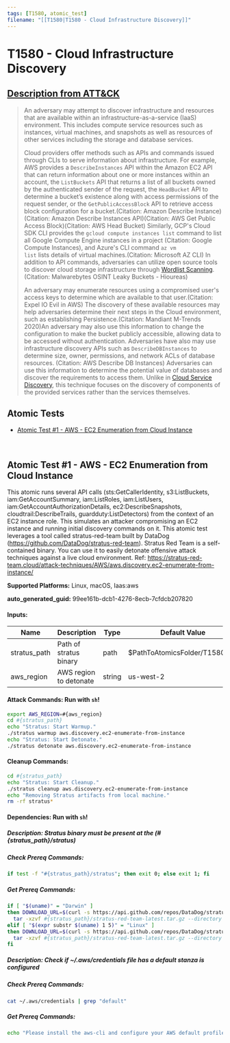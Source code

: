 ```yaml
---
tags: [T1580, atomic_test]
filename: "[[T1580|T1580 - Cloud Infrastructure Discovery]]"
---
```


# T1580 - Cloud Infrastructure Discovery
## [Description from ATT&CK](https://attack.mitre.org/techniques/T1580)
<blockquote>An adversary may attempt to discover infrastructure and resources that are available within an infrastructure-as-a-service (IaaS) environment. This includes compute service resources such as instances, virtual machines, and snapshots as well as resources of other services including the storage and database services.

Cloud providers offer methods such as APIs and commands issued through CLIs to serve information about infrastructure. For example, AWS provides a <code>DescribeInstances</code> API within the Amazon EC2 API that can return information about one or more instances within an account, the <code>ListBuckets</code> API that returns a list of all buckets owned by the authenticated sender of the request, the <code>HeadBucket</code> API to determine a bucket’s existence along with access permissions of the request sender, or the <code>GetPublicAccessBlock</code> API to retrieve access block configuration for a bucket.(Citation: Amazon Describe Instance)(Citation: Amazon Describe Instances API)(Citation: AWS Get Public Access Block)(Citation: AWS Head Bucket) Similarly, GCP's Cloud SDK CLI provides the <code>gcloud compute instances list</code> command to list all Google Compute Engine instances in a project (Citation: Google Compute Instances), and Azure's CLI command <code>az vm list</code> lists details of virtual machines.(Citation: Microsoft AZ CLI) In addition to API commands, adversaries can utilize open source tools to discover cloud storage infrastructure through [Wordlist Scanning](https://attack.mitre.org/techniques/T1595/003).(Citation: Malwarebytes OSINT Leaky Buckets - Hioureas)

An adversary may enumerate resources using a compromised user's access keys to determine which are available to that user.(Citation: Expel IO Evil in AWS) The discovery of these available resources may help adversaries determine their next steps in the Cloud environment, such as establishing Persistence.(Citation: Mandiant M-Trends 2020)An adversary may also use this information to change the configuration to make the bucket publicly accessible, allowing data to be accessed without authentication. Adversaries have also may use infrastructure discovery APIs such as <code>DescribeDBInstances</code> to determine size, owner, permissions, and network ACLs of database resources. (Citation: AWS Describe DB Instances) Adversaries can use this information to determine the potential value of databases and discover the requirements to access them. Unlike in [Cloud Service Discovery](https://attack.mitre.org/techniques/T1526), this technique focuses on the discovery of components of the provided services rather than the services themselves.</blockquote>

## Atomic Tests

- [Atomic Test #1 - AWS - EC2 Enumeration from Cloud Instance](#atomic-test-1---aws---ec2-enumeration-from-cloud-instance)


<br/>

## Atomic Test #1 - AWS - EC2 Enumeration from Cloud Instance
This atomic runs several API calls (sts:GetCallerIdentity, s3:ListBuckets, iam:GetAccountSummary, iam:ListRoles, iam:ListUsers, iam:GetAccountAuthorizationDetails, ec2:DescribeSnapshots, cloudtrail:DescribeTrails, guardduty:ListDetectors) from the context of an EC2 instance role. This simulates an attacker compromising an EC2 instance and running initial discovery commands on it. This atomic test leverages a tool called stratus-red-team built by DataDog (https://github.com/DataDog/stratus-red-team). Stratus Red Team is a self-contained binary. You can use it to easily detonate offensive attack techniques against a live cloud environment. Ref: https://stratus-red-team.cloud/attack-techniques/AWS/aws.discovery.ec2-enumerate-from-instance/

**Supported Platforms:** Linux, macOS, Iaas:aws


**auto_generated_guid:** 99ee161b-dcb1-4276-8ecb-7cfdcb207820





#### Inputs:
| Name | Description | Type | Default Value |
|------|-------------|------|---------------|
| stratus_path | Path of stratus binary | path | $PathToAtomicsFolder/T1580/src|
| aws_region | AWS region to detonate | string | us-west-2|


#### Attack Commands: Run with `sh`! 


```sh
export AWS_REGION=#{aws_region}
cd #{stratus_path}
echo "Stratus: Start Warmup."
./stratus warmup aws.discovery.ec2-enumerate-from-instance
echo "Stratus: Start Detonate."
./stratus detonate aws.discovery.ec2-enumerate-from-instance
```

#### Cleanup Commands:
```sh
cd #{stratus_path}
echo "Stratus: Start Cleanup."
./stratus cleanup aws.discovery.ec2-enumerate-from-instance
echo "Removing Stratus artifacts from local machine."
rm -rf stratus*
```



#### Dependencies:  Run with `sh`!
##### Description: Stratus binary must be present at the (#{stratus_path}/stratus)
##### Check Prereq Commands:
```sh
if test -f "#{stratus_path}/stratus"; then exit 0; else exit 1; fi
```
##### Get Prereq Commands:
```sh
if [ "$(uname)" = "Darwin" ]
then DOWNLOAD_URL=$(curl -s https://api.github.com/repos/DataDog/stratus-red-team/releases/latest | grep browser_download_url | grep -i Darwin_x86_64 | cut -d '"' -f 4); wget -q -O #{stratus_path}/stratus-red-team-latest.tar.gz $DOWNLOAD_URL
  tar -xzvf #{stratus_path}/stratus-red-team-latest.tar.gz --directory #{stratus_path}/
elif [ "$(expr substr $(uname) 1 5)" = "Linux" ]
then DOWNLOAD_URL=$(curl -s https://api.github.com/repos/DataDog/stratus-red-team/releases/latest | grep browser_download_url | grep -i linux_x86_64 | cut -d '"' -f 4); wget -q -O #{stratus_path}/stratus-red-team-latest.tar.gz $DOWNLOAD_URL
  tar -xzvf #{stratus_path}/stratus-red-team-latest.tar.gz --directory #{stratus_path}/
fi
```
##### Description: Check if ~/.aws/credentials file has a default stanza is configured
##### Check Prereq Commands:
```sh
cat ~/.aws/credentials | grep "default"
```
##### Get Prereq Commands:
```sh
echo "Please install the aws-cli and configure your AWS default profile using: aws configure"
```




<br/>
